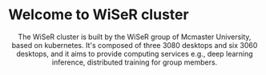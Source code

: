 # Welcome to WiSeR cluster
<center>The WiSeR cluster is built by the WiSeR group of Mcmaster University, based on kubernetes. It's composed of three 3080 desktops and six 3060 desktops, and it aims to provide computing services e.g., deep learning inference, distributed training for group members.</center>
